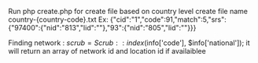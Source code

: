 Run php create.php for create file based on country level
create file name country-{country-code}.txt
Ex: {"cid":"1","code":91,"match":5,"srs":{"97400":{"nid":"813","lid":""},"93":{"nid":"805","lid":""}}}


Finding network :
$scrub = Scrub::index($info['code'], $info['national']);
it will return an array of network id and location id if availaiblee